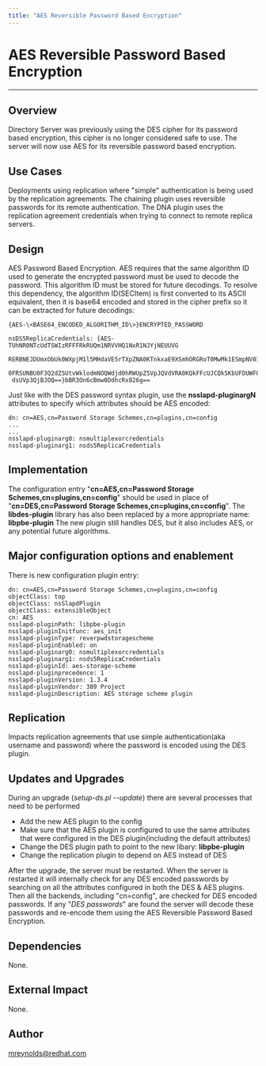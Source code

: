 ```yaml
---
title: "AES Reversible Password Based Encryption"
---
```


# AES Reversible Password Based Encryption
----------------

Overview
--------

Directory Server was previously using the DES cipher for its password based encryption, this cipher is no longer considered safe to use.  The server will now use AES for its reversible password based encryption.


Use Cases
---------

Deployments using replication where "simple" authentication is being used by the replication agreements.  The chaining plugin uses reversible passwords for its remote authentication.  The DNA plugin uses the replication agreement credentials when trying to connect to remote replica servers.


Design
------

AES Password Based Encryption.  AES requires that the same algorithm ID used to generate the encrypted password must be used to decode the password.  This algorithm ID must be stored for future decodings.  To resolve this dependency, the algorithm ID(SECItem) is first converted to its ASCII equivalent, then it is base64 encoded and stored in the cipher prefix so it can be extracted for future decodings:

    {AES-\<BASE64_ENCODED_ALGORITHM_ID\>}ENCRYPTED_PASSWORD

    nsDS5ReplicaCredentials: {AES-TUhNR0NTcUdTSWIzRFFFRkRUQm1NRVVHQ1NxR1NJYjNEUUVG
     RERBNEJDUmxObUk0WXpjM1l5MHdaVE5rTXpZNA0KTnkxaE9XSmhORGRoT0MwMk1ESmpNV014TUFBQ
     0FRSUNBU0F3Q2dZSUtvWklodmNOQWdjd0hRWUpZSVpJQVdVRA0KQkFFcUJCQk5KbUFDUWFOMHlITW
     dsUVp3QjBJOQ==}bBR3On6cBmw0DdhcRx826g==

Just like with the DES password syntax plugin, use the **nsslapd-pluginargN** attributes to specify which attributes should be AES encoded:

    dn: cn=AES,cn=Password Storage Schemes,cn=plugins,cn=config
    ...
    ...
    nsslapd-pluginarg0: nsmultiplexorcredentials
    nsslapd-pluginarg1: nsds5ReplicaCredentials


Implementation
--------------

The configuration entry "**cn=AES,cn=Password Storage Schemes,cn=plugins,cn=config**" should be used in place of "**cn=DES,cn=Password Storage Schemes,cn=plugins,cn=config**".  The **libdes-plugin** library has also been replaced by a more appropriate name:  **libpbe-plugin**  The new plugin still handles DES, but it also includes AES, or any potential future algorithms.


Major configuration options and enablement
------------------------------------------

There is new configuration plugin entry:

    dn: cn=AES,cn=Password Storage Schemes,cn=plugins,cn=config
    objectClass: top
    objectClass: nsSlapdPlugin
    objectClass: extensibleObject
    cn: AES
    nsslapd-pluginPath: libpbe-plugin
    nsslapd-pluginInitfunc: aes_init
    nsslapd-pluginType: reverpwdstoragescheme
    nsslapd-pluginEnabled: on
    nsslapd-pluginarg0: nsmultiplexorcredentials
    nsslapd-pluginarg1: nsds5ReplicaCredentials
    nsslapd-pluginId: aes-storage-scheme
    nsslapd-pluginprecedence: 1
    nsslapd-pluginVersion: 1.3.4
    nsslapd-pluginVendor: 389 Project
    nsslapd-pluginDescription: AES storage scheme plugin


Replication
-----------

Impacts replication agreements that use simple authentication(aka username and password) where the password is encoded using the DES plugin.


Updates and Upgrades
--------------------

During an upgrade (*setup-ds.pl --update*) there are several processes that need to be performed

   - Add the new AES plugin to the config
   - Make sure that the AES plugin is configured to use the same attributes that were configured in the DES plugin(including the default attributes)
   - Change the DES plugin path to point to the new libary: **libpbe-plugin**
   - Change the replication plugin to depend on AES instead of DES

After the upgrade, the server must be restarted.  When the server is restarted it will internally check for any DES encoded passwords by searching on all the attributes configured in both the DES & AES plugins.  Then all the backends, including "cn=config", are checked for DES encoded passwords.  If any "*DES passwords*" are found the server will decode these passwords and re-encode them using the AES Reversible Password Based Encryption.


Dependencies
------------

None.

External Impact
---------------

None.

Author
------

<mreynolds@redhat.com>

